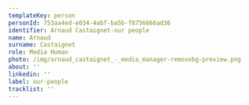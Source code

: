 ```yaml
---
templateKey: person
personId: 753aa4ed-e034-4abf-ba5b-f8756666ad36
identifier: Arnaud Castaignet-our people
name: Arnaud
surname: Castaignet
role: Media Human
photo: /img/arnaud_castaignet_-_media_manager-removebg-preview.png
about: ''
linkedin: ''
label: our-people
tracklist: ''
---
```

